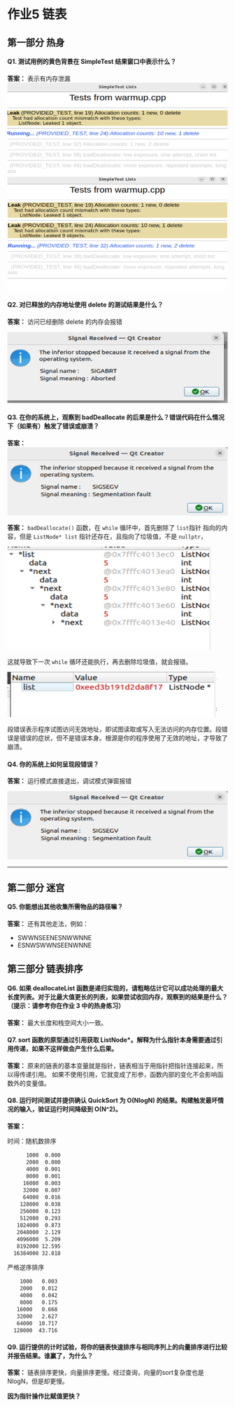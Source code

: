 # 作业5 链表


## 第一部分 热身

#### Q1. 测试用例的黄色背景在 SimpleTest 结果窗口中表示什么？ 
**答案：** 表示有内存泄漏
![](figs/question1_01.png)
![](figs/question1_02.png)

#### Q2. 对已释放的内存地址使用 delete 的测试结果是什么？ 

**答案：** 访问已经删除 delete 的内存会报错

![](figs/question1_03.png)

#### Q3. 在你的系统上，观察到 badDeallocate 的后果是什么？错误代码在什么情况下（如果有）触发了错误或崩溃？
**答案：** 
![](figs/question1_04.png)


**答案：** `badDeallocate()` 函数，在 `while` 循环中，首先删除了 `list`指针 指向的内容，但是 `ListNode* list` 指针还存在，且指向了垃圾值，不是 `nullptr`，

![](figs/question3_01.png)

这就导致下一次 `while` 循环还能执行，再去删除垃圾值，就会报错。

![](figs/question3_03.png)



段错误表示程序试图访问无效地址，即试图读取或写入无法访问的内存位置。段错误是错误的症状，但不是错误本身。根源是你的程序使用了无效的地址，才导致了崩溃。

#### Q4. 你的系统上如何呈现段错误？
**答案：** 运行模式直接退出，调试模式弹窗报错

![](figs/question1_04.png)


-----------------

## 第二部分 迷宫

#### Q5. 你能想出其他收集所需物品的路径嘛？

**答案：** 还有其他走法，例如：
+ SWWNSEENESNWWNNE
+ ESNWSWWNSEENWNNE


## 第三部分 链表排序


#### Q6. 如果 deallocateList 函数是递归实现的，请粗略估计它可以成功处理的最大长度列表。对于比最大值更长的列表，如果尝试收回内存，观察到的结果是什么？（提示：请参考你在作业 3 中的热身练习）

**答案：** 最大长度和栈空间大小一致。



#### Q7. sort 函数的原型通过引用获取 ListNode*。解释为什么指针本身需要通过引用传递，如果不这样做会产生什么后果。

**答案：**
原来的链表的基本变量就是指针，链表相当于用指针把指针连接起来，所以得传递引用。
如果不使用引用，它就变成了形参，函数内部的变化不会影响函数外的变量值。





#### Q8. 运行时间测试并提供确认 QuickSort 为 O(NlogN) 的结果。构建触发最坏情况的输入，验证运行时间降级到 O(N^2)。
**答案：**

时间：随机数排序
```
      1000  0.000 
      2000  0.000 
      4000  0.001 
      8000  0.001 
     16000  0.003 
     32000  0.007 
     64000  0.016 
    128000  0.038 
    256000  0.123 
    512000  0.293 
   1024000  0.873 
   2048000  2.129 
   4096000  5.209 
   8192000 12.595 
  16384000 32.818 
```
严格逆序排序

```
    1000   0.003
    2000   0.012
    4000   0.042
    8000   0.175
   16000   0.668
   32000   2.627
   64000  10.717
  128000  43.716
```

#### Q9. 运行提供的计时试验，将你的链表快速排序与相同序列上的向量排序进行比较并报告结果。谁赢了，为什么？

**答案：** 链表排序更快，向量排序更慢。经过查询，向量的sort复杂度也是 NlogN，但是却更慢。

**因为指针操作比赋值更快？**
